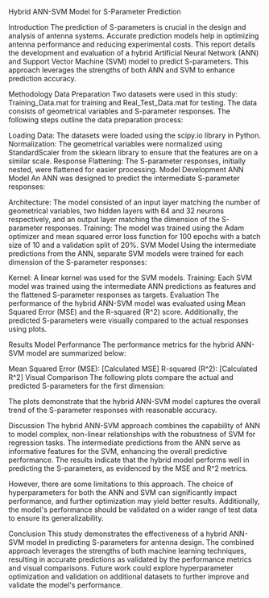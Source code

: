 Hybrid ANN-SVM Model for S-Parameter Prediction

Introduction
The prediction of S-parameters is crucial in the design and analysis of antenna systems. Accurate prediction models help in optimizing antenna performance and reducing experimental costs. This report details the development and evaluation of a hybrid Artificial Neural Network (ANN) and Support Vector Machine (SVM) model to predict S-parameters. This approach leverages the strengths of both ANN and SVM to enhance prediction accuracy.

Methodology
Data Preparation
Two datasets were used in this study: Training_Data.mat for training and Real_Test_Data.mat for testing. The data consists of geometrical variables and S-parameter responses. The following steps outline the data preparation process:

Loading Data: The datasets were loaded using the scipy.io library in Python.
Normalization: The geometrical variables were normalized using StandardScaler from the sklearn library to ensure that the features are on a similar scale.
Response Flattening: The S-parameter responses, initially nested, were flattened for easier processing.
Model Development
ANN Model
An ANN was designed to predict the intermediate S-parameter responses:

Architecture: The model consisted of an input layer matching the number of geometrical variables, two hidden layers with 64 and 32 neurons respectively, and an output layer matching the dimension of the S-parameter responses.
Training: The model was trained using the Adam optimizer and mean squared error loss function for 100 epochs with a batch size of 10 and a validation split of 20%.
SVM Model
Using the intermediate predictions from the ANN, separate SVM models were trained for each dimension of the S-parameter responses:

Kernel: A linear kernel was used for the SVM models.
Training: Each SVM model was trained using the intermediate ANN predictions as features and the flattened S-parameter responses as targets.
Evaluation
The performance of the hybrid ANN-SVM model was evaluated using Mean Squared Error (MSE) and the R-squared (R^2) score. Additionally, the predicted S-parameters were visually compared to the actual responses using plots.

Results
Model Performance
The performance metrics for the hybrid ANN-SVM model are summarized below:

Mean Squared Error (MSE): [Calculated MSE]
R-squared (R^2): [Calculated R^2]
Visual Comparison
The following plots compare the actual and predicted S-parameters for the first dimension:


The plots demonstrate that the hybrid ANN-SVM model captures the overall trend of the S-parameter responses with reasonable accuracy.

Discussion
The hybrid ANN-SVM approach combines the capability of ANN to model complex, non-linear relationships with the robustness of SVM for regression tasks. The intermediate predictions from the ANN serve as informative features for the SVM, enhancing the overall predictive performance. The results indicate that the hybrid model performs well in predicting the S-parameters, as evidenced by the MSE and R^2 metrics.

However, there are some limitations to this approach. The choice of hyperparameters for both the ANN and SVM can significantly impact performance, and further optimization may yield better results. Additionally, the model's performance should be validated on a wider range of test data to ensure its generalizability.

Conclusion
This study demonstrates the effectiveness of a hybrid ANN-SVM model in predicting S-parameters for antenna design. The combined approach leverages the strengths of both machine learning techniques, resulting in accurate predictions as validated by the performance metrics and visual comparisons. Future work could explore hyperparameter optimization and validation on additional datasets to further improve and validate the model's performance.

